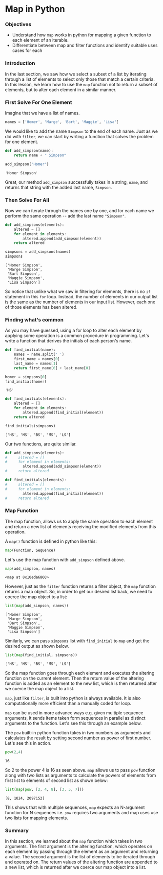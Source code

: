 
# Map in Python

### Objectives

* Understand how `map` works in python for mapping a given function to each element of an iterable.
* Differentiate between map and filter functions and identify suitable uses cases for each

### Introduction

In the last section, we saw how we select a subset of a list by iterating through a list of elements to select only those that match a certain criteria.  In this lesson, we learn how to use the `map` function not to return a subset of elements, but to alter each element in a similar manner.

### First Solve For One Element

Imagine that we have a list of names. 


```python
names = ['Homer', 'Marge', 'Bart', 'Maggie', 'Lisa']
```

We would like to add the name `Simpson` to the end of each name.  Just as we did with `filter`, we can start by writing a function that solves the problem for one element.


```python
def add_simpson(name):
    return name + " Simpson"
```


```python
add_simpson("Homer")
```




    'Homer Simpson'



Great, our method `add_simpson` successfully takes in a string, `name`, and returns that string with the added last name, `Simpson`.

### Then Solve For All

Now we can iterate through the names one by one, and for each name we perform the same operation -- add the last name `"Simpson"`.


```python
def add_simpsons(elements):
    altered = []
    for element in elements:
        altered.append(add_simpson(element))
    return altered
```


```python
simpsons = add_simpsons(names)
simpsons
```




    ['Homer Simpson',
     'Marge Simpson',
     'Bart Simpson',
     'Maggie Simpson',
     'Lisa Simpson']



So notice that unlike what we saw in filtering for elements, there is no `if` statement in this `for` loop.  Instead, the number of elements in our output list is the same as the number of elements in our input list.  However, each one of those elements has been altered.

### Finding what's common

As you may have guessed, using a for loop to alter each element by applying some operation is a common procedure in programming.  Let's write a function that derives the initials of each person's name.


```python
def find_initial(name):
    names = name.split(' ')
    first_name = names[0]
    last_name = names[1]
    return first_name[0] + last_name[0]
```


```python
homer = simpsons[0]
find_initial(homer)
```




    'HS'




```python
def find_initials(elements):    
    altered = []
    for element in elements:
        altered.append(find_initial(element))
    return altered

find_initials(simpsons)
```




    ['HS', 'MS', 'BS', 'MS', 'LS']



Our two functions, are quite similar.

```python
def add_simpsons(elements):
#     altered = []
#     for element in elements:
        altered.append(add_simpson(element))
#     return altered

def find_initials(elements):    
#     altered = []
#     for element in elements:
        altered.append(find_initial(element))
#     return altered
```

### Map Function

The map function, allows us to apply the same operation to each element and return a new list of elements receiving the modified elements from this operation. 

A `map()` function is defined in python like this:

```python
map(Function, Sequence)

```

Let's use the map function with `add_simpson` defined above.


```python
map(add_simpson, names)
```




    <map at 0x10eda6860>



However, just as the `filter` function returns a filter object, the `map` function returns a map object. So, in order to get our desired list back, we need to coerce the map object to a list:


```python
list(map(add_simpson, names))
```




    ['Homer Simpson',
     'Marge Simpson',
     'Bart Simpson',
     'Maggie Simpson',
     'Lisa Simpson']



Similarly, we can pass `simpsons` list with `find_initial` to `map` and get the desired output as shown below.


```python
list(map(find_initial, simpsons))
```




    ['HS', 'MS', 'BS', 'MS', 'LS']



So the map function goes through each element and executes the altering function on the current element. Then the return value of the altering function is added as an element to the new list, which is then returned after we coerce the map object to a list.

`map`, just like `filter`, is built into python is always available. It is also computationally more efficient than a manually coded for loop. 

`map` can be used in more advance ways e.g. given multiple sequence arguments, it sends items taken form sequences in parallel as distinct arguments to the function. Let's see this through an example below.

The `pow` built-in python function takes in two numbers as arguments and calculates the result by setting second number as power of first number. Let's see this in action.


```python
pow(2,4)
```




    16



So 2 to the power 4 is 16 as seen above. `map` allows us to pass `pow` function along with two lists as arguments to calculate the powers of elements from first list to elements of second list as shown below:


```python
list(map(pow, [2, 4, 8], [3, 5, 7]))
```




    [8, 1024, 2097152]



This shows that with multiple sequences, `map` expects an N-argument function for N sequences i.e. `pow` requires two arguments and map uses use two lists for mapping elements. 

### Summary

In this section, we learned about the `map` function which takes in two arguments. The first argument is the altering function, which operates on each element by passing through the element as an argument and returning a value. The second argument is the list of elements to be iterated through and operated on. The return values of the altering function are appended to a new list, which is returned after we coerce our map object into a list.
